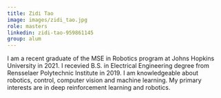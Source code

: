 ```yaml
---
title: Zidi Tao
image: images/zidi_tao.jpg
role: masters
linkedin: zidi-tao-959861145
group: alum
---
```


I am a recent graduate of the MSE in Robotics program at Johns Hopkins University in 2021. I recevied B.S. in Electrical Engineering degree from Rensselaer Polytechnic Institute in 2019. I am knowledgeable about robotics, control, computer vision and machine learning. My primary interests are in deep reinforcement learning and robotics.
